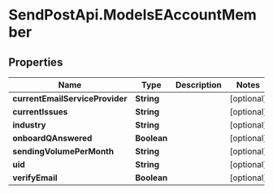# SendPostApi.ModelsEAccountMember

## Properties
Name | Type | Description | Notes
------------ | ------------- | ------------- | -------------
**currentEmailServiceProvider** | **String** |  | [optional] 
**currentIssues** | **String** |  | [optional] 
**industry** | **String** |  | [optional] 
**onboardQAnswered** | **Boolean** |  | [optional] 
**sendingVolumePerMonth** | **String** |  | [optional] 
**uid** | **String** |  | [optional] 
**verifyEmail** | **Boolean** |  | [optional] 


